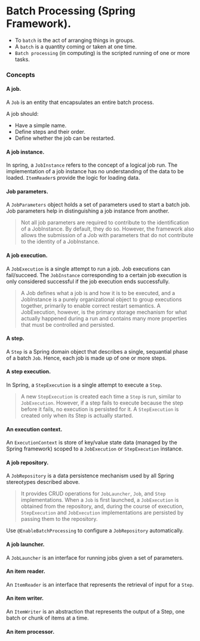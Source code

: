 # Batch Processing (Spring Framework).

* To `batch` is the act of arranging things in groups.
* A `batch` is a quantity coming or taken at one time.
* `Batch processing` (in computing) is the scripted running of one or more tasks.

### Concepts

#### A job.

A `Job` is an entity that encapsulates an entire batch process.

A job should:
* Have a simple name.
* Define steps and their order.
* Define whether the job can be restarted.

#### A job instance.

In spring, a `JobInstance` refers to the concept of a logical job run. The implementation of a job instance has no understanding of the data to be loaded. `ItemReader`s provide the logic for loading data.

#### Job parameters.

A `JobParameters` object holds a set of parameters used to start a batch job. Job parameters help in distinguishing a job instance from another.

> Not all job parameters are required to contribute to the identification of a JobInstance. By default, they do so. 
> However, the framework also allows the submission of a Job with parameters that do not contribute to the identity of a JobInstance.

#### A job execution.

A `JobExecution` is a single attempt to run a job. Job executions can fail/succeed. The `JobInstance` corresponding to a certain job execution is only considered successful if the job execution ends successfully.

> A Job defines what a job is and how it is to be executed, and a JobInstance is a purely organizational object to group executions together, primarily to enable correct restart semantics. A JobExecution, however, is the primary storage mechanism for what actually happened during a run and contains many more properties that must be controlled and persisted.

#### A step.

A `Step` is a Spring domain object that describes a single, sequantial phase of a batch `Job`. Hence, each job is made up of one or more steps. 

#### A step execution.

In Spring, a `StepExecution` is a single attempt to execute a `Step`.

>  A new `StepExecution` is created each time a `Step` is run, similar to `JobExecution`. However, if a step fails to execute because the step before it fails, no execution is persisted for it. A `StepExecution` is created only when its Step is actually started.

#### An execution context.

An `ExecutionContext` is store of key/value state data (managed by the Spring framework) scoped to a `JobExecution` or `StepExecution` instance.

#### A job repository.

A `JobRepository` is a data persistence mechanism used by all Spring stereotypes described above.

> It provides CRUD operations for `JobLauncher`, `Job`, and `Step` implementations. When a `Job` is first launched, a `JobExecution` is obtained from the repository, and, during the course of execution, `StepExecution` and `JobExecution` implementations are persisted by passing them to the repository.

Use `@EnableBatchProcessing` to configure a `JobRepository` automatically.

#### A job launcher.

A `JobLauncher` is an interface for running jobs given a set of parameters.

#### An item reader.

An `ItemReader` is an interface that represents the retrieval of input for a `Step`.

#### An item writer.

An `ItemWriter` is an abstraction that represents the output of a Step, one batch or chunk of items at a time.

#### An item processor.


